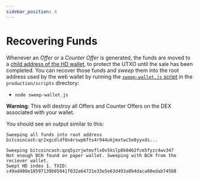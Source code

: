 ```yaml
---
sidebar_position: 4
---
```


# Recovering Funds

Whenever an *Offer* or a *Counter Offer* is generated, the funds are moved to a [child address of the HD wallet](https://github.com/bitcoinbook/bitcoinbook/blob/develop/ch05.asciidoc#hd-wallets-bip-32bip-44), to protect the UTXO until the sale has been completed. You can recover those funds and *sweep* them into the root address used by the web wallet by running the [`sweep-wallet.js` script](https://github.com/Permissionless-Software-Foundation/bch-dex/blob/master/production/scripts/sweep-wallet.js) in the `production/scripts` directory:

- `node sweep-wallet.js`

**Warning**: This will destroy all Offers and Counter Offers on the DEX associated with your wallet.

You should see an output similar to this:

```
Sweeping all funds into root address bitcoincash:qr2xgcdldf0n4rswp6fts4r944ukjmxtwc5e8yyxds...

Sweeping bitcoincash:qzq5yzrjwtmvflx0v5kslp8k8462fcm5fyzc4wv347
Not enough BCH found on paper wallet. Sweeping with BCH from the reciever wallet.
Swept HD index 1. TXID: c49ad480e18597139b05841f032a64721e33e5e63d493a8b4daca60edab74588

```

